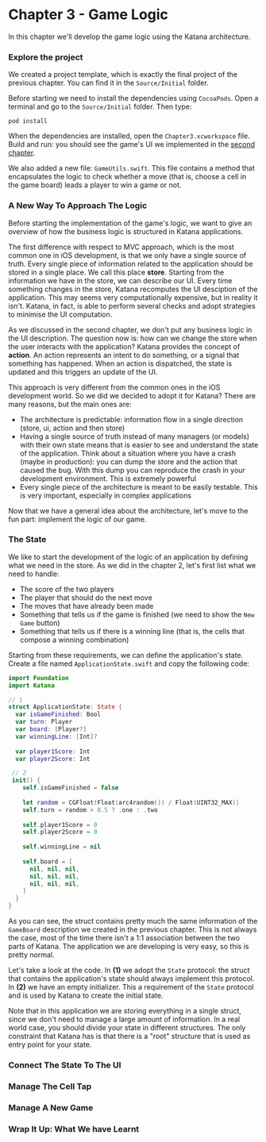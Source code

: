 # Chapter 3 - Game Logic

In this chapter we'll develop the game logic using the Katana architecture.

### Explore the project

We created a project template, which is exactly the final project of the previous chapter. You can find it in the `Source/Initial` folder. 

Before starting we need to install the dependencies using `CocoaPods`. Open a terminal and go to the `Source/Initial` folder. Then type:

```
pod install
```

When the dependencies are installed, open the `Chapter3.xcworkspace` file. Build and run: you should see the game's UI we implemented in the [second chapter](../Chapter3/README.md).

We also added a new file: `GameUtils.swift`. This file contains a method that encapsulates the logic to check whether a move (that is, choose a cell in the game board) leads a player to win a game or not. 

### A New Way To Approach The Logic

Before starting the implementation of the game's logic, we want to give an overview of how the business logic is structured in Katana applications.


The first difference with respect to MVC approach, which is the most common one in iOS development, is that we only have a single source of truth. Every single piece of information related to the application should be stored in a single place. We call this place **store**. Starting from the information we have in the store, we can describe our UI. Every time something changes in the store, Katana recomputes the UI desciption of the application. This may seems very computationally expensive, but in reality it isn't. Katana, in fact, is able to perform several checks and adopt strategies to minimise the UI computation.

As we discussed in the second chapter, we don't put any business logic in the UI description. The question now is: how can we change the store when the user interacts with the application? Katana provides the concept of **action**. An action represents an intent to do something, or a signal that something has happened. When an action is dispatched, the state is updated and this triggers an update of the UI.

This approach is very different from the common ones in the iOS development world. So we did we decided to adopt it for Katana? There are many reasons, but the main ones are:

- The architecture is predictable: information flow in a single direction (store, ui, action and then store) 
- Having a single source of truth instead of many managers (or models) with their own state means that is easier to see and understand the state of the application. Think about a situation where you have a crash (maybe in production): you can dump the store and the action that caused the bug. With this dump you can reproduce the crash in your development environment. This is extremely powerful
- Every single piece of the architecture is meant to be easily testable. This is very important, especially in complex applications




Now that we have a general idea about the architecture, let's move to the fun part: implement the logic of our game.

### The State

We like to start the development of the logic of an application by defining what we need in the store. As we did in the chapter 2, let's first list what we need to handle:

* The score of the two players
* The player that should do the next move
* The moves that have already been made
* Something that tells us if the game is finished (we need to show the `New Game` button)
* Something that tells us if there is a winning line (that is, the cells that compose a winning combination)

Starting from these requirements, we can define the application's state. Create a file named `ApplicationState.swift` and copy the following code:

```swift
import Foundation
import Katana

// 1
struct ApplicationState: State {
  var isGameFinished: Bool
  var turn: Player
  var board: [Player?]
  var winningLine: [Int]?
  
  var player1Score: Int
  var player2Score: Int

 // 2
 init() {
    self.isGameFinished = false
 
 	let random = CGFloat(Float(arc4random()) / Float(UINT32_MAX))
    self.turn = random > 0.5 ? .one : .two
    
    self.player1Score = 0
    self.player2Score = 0
    
    self.winningLine = nil
    
    self.board = [
      nil, nil, nil,
      nil, nil, nil,
      nil, nil, nil,
    ]
  }
}
```



As you can see, the struct contains pretty much the same information of the `GameBoard` description we created in the previous chapter. This is not always the case, most of the time there isn't a 1:1 association between the two parts of Katana. The application we are developing is very easy, so this is pretty normal.


Let's take a look at the code. In **(1)** we adopt the `State` protocol: the struct that contains the application's state should always implement this protocol. In **(2)** we have an empty initializer. This a requirement of the `State` protocol and is used by Katana to create the initial state.

Note that in this application we are storing everything in a single struct, since we don't need to manage a large amount of information. In a real world case, you should divide your state in different structures. The only constraint that Katana has is that there is a "root" structure that is used as entry point for your state.

### Connect The State To The UI

### Manage The Cell Tap

### Manage A New Game

### Wrap It Up: What We have Learnt

